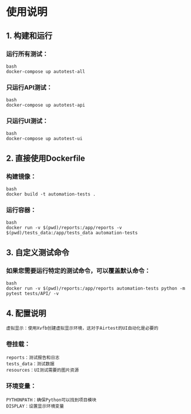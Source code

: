 # 使用说明

## 1. 构建和运行
### 运行所有测试：
    bash
    docker-compose up autotest-all

### 只运行API测试：
    bash
    docker-compose up autotest-api

### 只运行UI测试：
    bash
    docker-compose up autotest-ui


## 2. 直接使用Dockerfile
### 构建镜像：
    bash
    docker build -t automation-tests .
### 运行容器：
    bash
    docker run -v $(pwd)/reports:/app/reports -v $(pwd)/tests_data:/app/tests_data automation-tests

## 3. 自定义测试命令
### 如果您需要运行特定的测试命令，可以覆盖默认命令：
    bash
    docker run -v $(pwd)/reports:/app/reports automation-tests python -m pytest tests/API/ -v

## 4. 配置说明
    虚拟显示：使用Xvfb创建虚拟显示环境，这对于Airtest的UI自动化是必要的

### 卷挂载：

    reports：测试报告和日志
    tests_data：测试数据
    resources：UI测试需要的图片资源

### 环境变量：

    PYTHONPATH：确保Python可以找到项目模块
    DISPLAY：设置显示环境变量
